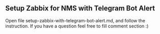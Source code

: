 <h2>Setup Zabbix for NMS with Telegram Bot Alert</h2>
Open file setup-zabbix-with-telegram-bot-alert.md, and follow the instruction. If you have a question feel free to fill comment section :)
